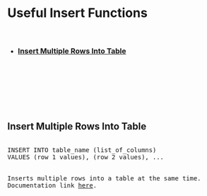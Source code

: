 # Useful Insert Functions

<br/>

- ### [Insert Multiple Rows Into Table](#insert-multiple-rows-into-table)

<br/> <br/>
<br/> <br/>
<br/> <br/>

## Insert Multiple Rows Into Table

<pre>

<span class="sf-green">INSERT</span><span class="sf-blue"> INTO </span>table_name (list_of_columns)  
<span class="sf-blue">VALUES</span> (row 1 values), (row 2 values), ...


Inserts multiple rows into a table at the same time.
Documentation link <a href="https://docs.snowflake.com/en/sql-reference/sql/insert">here</a>.
</pre>
